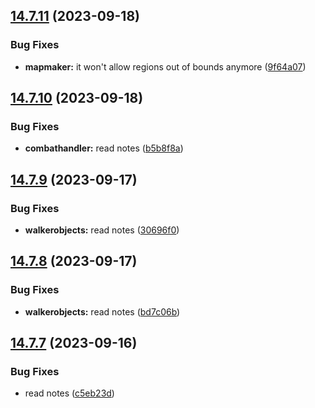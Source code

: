 ## [14.7.11](https://github.com/Torwent/WaspLib/compare/v14.7.10...v14.7.11) (2023-09-18)


### Bug Fixes

* **mapmaker:** it won't allow regions out of bounds anymore ([9f64a07](https://github.com/Torwent/WaspLib/commit/9f64a07f149d9b760563bbe1ad6a162792833ba7))



## [14.7.10](https://github.com/Torwent/WaspLib/compare/v14.7.9...v14.7.10) (2023-09-18)


### Bug Fixes

* **combathandler:** read notes ([b5b8f8a](https://github.com/Torwent/WaspLib/commit/b5b8f8ab59ff23fe2212702d887c49025ee55542))



## [14.7.9](https://github.com/Torwent/WaspLib/compare/v14.7.8...v14.7.9) (2023-09-17)


### Bug Fixes

* **walkerobjects:** read notes ([30696f0](https://github.com/Torwent/WaspLib/commit/30696f0a6e18164f0a4f083d516def7090efac89))



## [14.7.8](https://github.com/Torwent/WaspLib/compare/v14.7.7...v14.7.8) (2023-09-17)


### Bug Fixes

* **walkerobjects:** read notes ([bd7c06b](https://github.com/Torwent/WaspLib/commit/bd7c06b0b6e8a2f8220524322be3a41e3fb4c863))



## [14.7.7](https://github.com/Torwent/WaspLib/compare/v14.7.6...v14.7.7) (2023-09-16)


### Bug Fixes

* read notes ([c5eb23d](https://github.com/Torwent/WaspLib/commit/c5eb23d6a75eaa90185e66684c6c4cf69c50075a))



